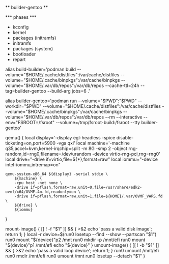** builder-gentoo **

*** phases ***
* kconfig
* kernel
* packages (initramfs)
* initramfs
* packages (system)
* bootloader
* repart



alias build-builder='podman build --volume="$HOME/.cache/distfiles":/var/cache/distfiles --volume="$HOME/.cache/binpkgs":/var/cache/binpkgs --volume="$HOME/.var/db/repos":/var/db/repos --cache-ttl=24h --tag=builder-gentoo --build-arg jobs=6 .'

alias builder-gentoo='podman run --volume="$PWD":"$PWD" --workdir="$PWD" --volume="$HOME/.cache/distfiles":/var/cache/distfiles --volume="$HOME/.cache/binpkgs":/var/cache/binpkgs --volume="$HOME/.var/db/repos":/var/db/repos --rm --interactive --env="FSROOT=/fsroot" --volume=/tmp/fsroot-build:/fsroot --tty builder-gentoo'

qemu() {
	local display='-display egl-headless -spice disable-ticketing=on,port=5900 -vga qxl'
	local machine='-machine q35,accel=kvm,kernel-irqchip=split -m 8G -smp 2 -object rng-random,id=rng0,filename=/dev/urandom -device virtio-rng-pci,rng=rng0'
	local drive="-drive if=virtio,file=${*},format=raw"
	local iommu="-device intel-iommu,intremap=on"

	qemu-system-x86_64 ${display} -serial stdio \
		${machine} \
		-cpu host -net none \
		-drive if=pflash,format=raw,unit=0,file=/usr/share/edk2-ovmf/x64/OVMF.4m.fd,readonly=on \
		-drive if=pflash,format=raw,unit=1,file=${HOME}/.var/OVMF_VARS.fd \
		${drive} \
		${iommu}
}

mount-image() {
	[[ ! -f "$1" ]] && { >&2 echo 'pass a valid disk image'; return 1; }
	local -r device=$(run0 losetup --find --show --partscan "$1")
	run0 mount "${device}"p2 /mnt
	run0 mkdir -p /mnt/efi
	run0 mount "${device}"p1 /mnt/efi
	echo "${device}"
}
umount-image() {
	[[ ! -b "$1" ]] && { >&2 echo 'pass a valid loop device'; return 1; }
	run0 umount /mnt/efi
	run0 rmdir /mnt/efi
	run0 umount /mnt
	run0 losetup --detach "$1"
}
